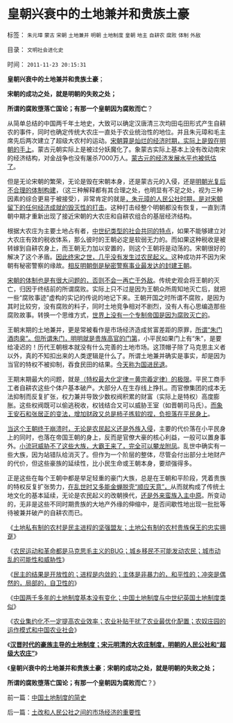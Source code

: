 # 皇朝兴衰中的土地兼并和贵族土豪

标签： `朱元璋` `蒙古` `宋朝` `土地兼并` `明朝` `土地制度` `皇朝` `地主` `自耕农` `腐败` `体制` `外敌` 

目录： `文明社会进化史`

时间： `2011-11-23 20:15:31`

**皇朝兴衰中的土地兼并和贵族土豪**；

**宋朝的成功之处，就是明朝的失败之处；**

**所谓的腐败堕落亡国论；有那一个皇朝因为腐败而亡**？

从简单总结的中国两千年土地史，大致可以确定汉唐清三次均田屯田形式产生自耕农的事件，同时也确定传统大农庄一直处于农业统治性的地位。并且朱元璋和毛主席先后两次建立了超级大农村的运动。[宋朝算是灿烂的经济时期，实际上是毁在明朝的手上](../../../2010/8/27/明朝对华汉社会摧残远甚蒙古入侵.md)。蒙古元朝实际上是被过分妖魔化了。象蒙古实际上基本上没有改动南宋的经济结构，对金战争也没有屠杀7000万人。[蒙古元的经济发展水平也被低估了](../../../2010/12/16/金朝与宋朝经济发展水平大致相当.md)。

但是无论宋朝的繁荣，无论是毁在宋朝本身，还是蒙古元的入侵，还是[明朝光复后不合理的体制构建](../../../2010/12/15/明朝集中了宋金所有负面制度，清朝拒绝汉化.md)，（这三种解释都有其合理之处，也明显有不足之处，视为三种因素的综合更易于被接受），非常肯定的就是[，朱元璋的人民公社时期，是对宋朝留下的任何经济成就的毁灭性的打击](http://blog.sina.com.cn/u/5563a64d01017lul)。这种打击经整个明朝都没有恢复，一直到清朝中期才重新出现了接近宋朝的大农庄和自耕农组合的基层经济结构。

根据大农庄为主要土地占有者，[中世纪类型的社会共同的特点](../../../2010/6/4/中国古代财税度量衡很混乱;“石”的意义.md)，如果不能够建立对大农庄有效的税收体系，那么彼时的王朝必定是软弱无力的。而如果这种税收是被转嫁到自耕农身上，而王朝无力加以安置的，则这个王朝将是动荡的。宋朝很好的解决了这个矛盾。[因此终宋之世，几乎没有发生过农民起义。](../../../2010/6/4/《六国论》是粪青“误国论”；战国经济实力版图.md)这种成功并不因为宋朝有秘密警察的缘故。[相反明朝倒是秘密警察事业最发达的封建王朝](../../../2008/10/26/明朝必亡！冤杀袁崇焕，也只是小事一桩.md)。

[宋朝的体制也是有很大问题的，否则不会一再亡于外敌](../../../2008/11/30/简析宋朝败亡的原因.md)。传统史观会将王朝的灭亡，归因于终结前的所谓腐败。实际上只不过是因为王朝众所周知地灭亡后，就把一些“腐败事迹”虚构的实记的传说的地记下来。王朝开国之时所谓不腐败，是因为其时比较穷，没有腐败的料子，同时土地竞争相对不剧烈，没有人有心思编造那些腐败故事。转换一个思维方式，[世界上没有一个专制帝国是因为腐败灭亡的](../../../2010/4/29/维护公有制公值耗散经济结构的三种人.md)。

王朝末期的土地兼并，更是常被看作是市场经济造成贫富差距的原罪，[所谓“朱门酒肉臭”。但所谓朱门，明明就是贵族高官的门第](http://darthvad.blog.163.com/blog/static/53399470201193055518783/)，小平民如果门上有“朱”，是要给凌迟的！历代王朝根本就没有什么完善的土地市场。这顶帽子除了马克思主义者以外，真的不知扣出来的人类逻辑是什么了。所谓土地兼并确实是事实，却是因为当官的特权不被抑制，吞食民田的结果。[今天称为国进民退](../../../2009/12/17/崇祯皇帝获报“国进民退”.md)。

王期末期最大的问题，就是[（特权最大化定律＝黄宗羲定律）的极限](../../../2011/6/3/工团主义的特权最大化.md)。平民工商手工者自耕农这些个体户基本破产。大部分人在生存线上挣扎。而官僚集团的成本无法抑制而反复扩张，权力兼并导致少数权阀积累的财富（实际上是特权）高度膨胀。这些权阀既可以偷逃税收，权钱结合又可以威胁王室（如晋朝司马氏）。[而象王安石和张居正的变法，增加财政又总是柿子拣软的捏，负担落在平民身上](../../../2008/11/3/亡于内需不振！今天仍是明朝吗？.md)。

[当这个王朝终于崩溃时，无论是农民起义还是外族入侵](../../../2010/12/5/引狼入室复引狼入室的蛮族入侵，高卢不复存在了.md)，主要的代价落在小平民身上的同时，也落在帝国王朝的身上，反而是官僚大豪的核心利益，一般可以置身事外。[小流冠威胁不了这些大族，大霸王来了，完全可以攀龙附凤](../../../2010/5/15/中央集权社会危机时成为一盘散沙.md)。乱世中确实有一些大族，因为站错队给消灭了。但作为一个阶层的整体，尽管会付出部分土地财产的代价，但这些豪族的延续性，比小民生命或王朝本身，要顽强得多。

正是这些在每个王朝中都是举足轻重的豪门大族，总是在王朝和平阶段，凭着贵族的特权反复扩张势力，[在乱世时又多能金蝉脱壳“顺应天意”，](../../../2010/12/12/为什么专制帝国灭亡后多是蛮族胜出？.md)从而就构成了传统土地文化的基本延续，无论是农民起义的改朝换代，[还是外来蛮族入主中原](../../../2010/12/11/将帝国兴亡视同国民利益的传统误区.md)。所变动的，无非是这些不同时期贵族的大地产外缘的伸缩中，是否间歇性地出现一批批等待被兼并破产的自耕农而已。

《[土地私有制的农村是民主进程的坚强盟友；土地公有制的农村贵族保王的忠实拥趸](../../../2011/11/21/土地私有的农村是民主进程和社会稳定的坚强盟友.md)》

《[农民运动和革命都是马克思毛主义的BUG；城乡移民不可能发动农民；城市动乱的可能性和威胁性](../../../2011/11/22/“农民运动”和“革命”都是马克思毛主义的BUG.md)》

《[民主的结果是开放性的；进程是内敛的；主体是非暴力的，和平性的；冲突是偶然的，局部的，自卫性的](../../../2011/11/22/民主进程是非暴力的，和平的，冲突是偶然的；.md)》

《[中国两千多年的土地制度基本没有变化；中国土地制度与中世纪英国土地制度类似](../../../2011/11/22/旧社会和英国中世纪的土地制度.md)》

《[农业集约化不一定提高农业效率；农业补贴干扰了农业最优化配置；农奴庄园的运作模式和中国农业社会](../../../2011/11/22/农业集约化不一定提高效率；农业补贴降低了生产效率；.md)》

《[**汉晋时代的豪族主导的土地制度；宋元明清的大农庄制度，明朝的人民公社和“超级大农庄”**](../../../2011/11/23/中国土地制度的简史.md)》

《**皇朝兴衰中的土地兼并和贵族土豪**；**宋朝的成功之处，就是明朝的失败之处；**

**所谓的腐败堕落亡国论；有那一个皇朝因为腐败而亡**？》



前一篇：[中国土地制度的简史](../../../2011/11/23/中国土地制度的简史.md)

后一篇：[土改和人民公社之间的市场经济的重要性](../../../2011/11/23/土改和人民公社之间的市场经济的重要性.md)